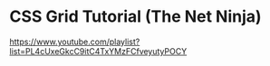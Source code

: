 # CSS Grid Tutorial (The Net Ninja)

https://www.youtube.com/playlist?list=PL4cUxeGkcC9itC4TxYMzFCfveyutyPOCY
